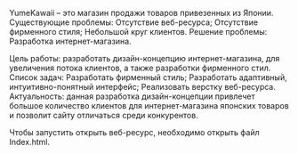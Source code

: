 YumeKawaii – это магазин продажи товаров привезенных из Японии.
Существующие проблемы:
    Отсутствие веб-ресурса;
    Отсутствие фирменного стиля;
Небольшой круг клиентов.
    Решение проблемы:
    Разработка интернет-магазина.
    
Цель работы: разработать дизайн-концепцию интернет-магазина, для увеличения потока клиентов, а также разработки фирменного стил.
Список задач: 
    Разработать фирменный стиль;
    Разработать адаптивный, интуитивно-понятный интерфейс;
    Реализовать верстку веб-ресурса.
Актуальность: данная разработка дизайн-концепции привлечет большое количество клиентов для интернет-магазина японских товаров и позволит сайту отличаться среди конкурентов.

Чтобы запустить открыть веб-ресурс, необходимо открыть файл Index.html.
